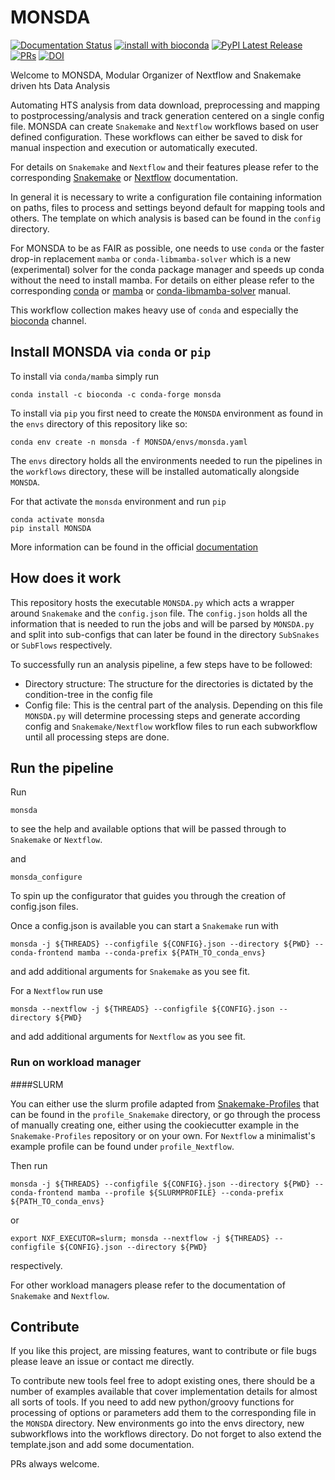 # MONSDA

[![Documentation Status](https://readthedocs.org/projects/monsda/badge/?version=latest)](https://monsda.readthedocs.io/en/latest/?badge=latest) [![install with bioconda](https://img.shields.io/badge/install%20with-bioconda-brightgreen.svg?style=flat)](http://bioconda.github.io/recipes/monsda/README.html) [![PyPI Latest Release](https://img.shields.io/pypi/v/MONSDA.svg)](https://pypi.org/project/MONSDA/) [![PRs](https://img.shields.io/badge/PRs-welcome-blue)](https://github.com/jfallmann/MONSDA/pulls) [![DOI](https://zenodo.org/badge/185782433.svg)](https://zenodo.org/badge/latestdoi/185782433)

Welcome to MONSDA, Modular Organizer of Nextflow and Snakemake driven hts Data Analysis

Automating HTS analysis from data download, preprocessing and mapping to
postprocessing/analysis and track generation centered on a single config file.
MONSDA can create ```Snakemake``` and ```Nextflow``` workflows based on user defined configuration.
These workflows can either be saved to disk for manual inspection and execution or automatically executed.

For details on ```Snakemake``` and ```Nextflow``` and their features please refer to the corresponding [Snakemake](https://Snakemake.readthedocs.io/en/stable/tutorial/tutorial.html)  or [Nextflow](https://www.Nextflow.io/docs/latest/index.html) documentation.

In general it is necessary to write a configuration file containing information on paths, files to process and settings beyond default for mapping tools and others.
The template on which analysis is based can be found in the ```config``` directory.

For MONSDA to be as FAIR as possible, one needs to use ```conda``` or the faster drop-in replacement ```mamba``` or ```conda-libmamba-solver``` which is a new (experimental) solver for the conda package manager and speeds up conda without the need to install mamba. For details on either please refer to the corresponding [conda](https://docs.conda.io/en/latest/) or [mamba](https://mamba.readthedocs.io/en/latest/) or [conda-libmamba-solver](https://github.com/conda-incubator/conda-libmamba-solver) manual.

This workflow collection makes heavy use of ```conda``` and especially the [bioconda](https://bioconda.github.io) channel.

## Install MONSDA via ```conda``` or ```pip```

To install via ```conda/mamba``` simply run

```
conda install -c bioconda -c conda-forge monsda
```

To install via ```pip``` you first need to create the ```MONSDA``` environment as found in the ```envs``` directory of this repository like so:

```
conda env create -n monsda -f MONSDA/envs/monsda.yaml
```

The ```envs``` directory holds all the environments needed to run the pipelines in the ```workflows``` directory, these will be installed automatically alongside ```MONSDA```.

For that activate the ```monsda``` environment and run ```pip```

```
conda activate monsda
pip install MONSDA
```

More information can be found in the official [documentation](https://monsda.readthedocs.io/en/latest/?badge=latest)


## How does it work

This repository hosts the executable ```MONSDA.py``` which acts a wrapper around ```Snakemake``` and the ```config.json``` file.
The ```config.json``` holds all the information that is needed to run the jobs and will be parsed by ```MONSDA.py``` and split into sub-configs that can later be found in the directory ```SubSnakes``` or ```SubFlows``` respectively.

To successfully run an analysis pipeline, a few steps have to be followed:
  * Directory structure: The structure for the directories is dictated by the condition-tree in the config file
  * Config file: This is the central part of the analysis. Depending on this file ```MONSDA.py``` will determine processing steps and generate according config and ```Snakemake/Nextflow``` workflow files to run each subworkflow until all processing steps are done.

## Run the pipeline

Run

```
monsda
```
to see the help and available options that will be passed through to ```Snakemake``` or ```Nextflow```.

and 

```
monsda_configure
```

To spin up the configurator that guides you through the creation of config.json files.

Once a config.json is available you can start a ```Snakemake``` run with

```
monsda -j ${THREADS} --configfile ${CONFIG}.json --directory ${PWD} --conda-frontend mamba --conda-prefix ${PATH_TO_conda_envs}
```
and add additional arguments for ```Snakemake``` as you see fit.


For a ```Nextflow``` run use
```
monsda --nextflow -j ${THREADS} --configfile ${CONFIG}.json --directory ${PWD}
```
and add additional arguments for ```Nextflow``` as you see fit.


### Run on workload manager

####SLURM

You can either use the slurm profile adapted from [Snakemake-Profiles](https://github.com/Snakemake-Profiles/slurm) that can be found in the ```profile_Snakemake``` directory, or go through the process of manually creating one, either using the cookiecutter example in the ```Snakemake-Profiles``` repository or on your own. 
For ```Nextflow``` a minimalist's example profile can be found under ```profile_Nextflow```.

Then run
```
monsda -j ${THREADS} --configfile ${CONFIG}.json --directory ${PWD} --conda-frontend mamba --profile ${SLURMPROFILE} --conda-prefix ${PATH_TO_conda_envs}
```
or
```
export NXF_EXECUTOR=slurm; monsda --nextflow -j ${THREADS} --configfile ${CONFIG}.json --directory ${PWD}
```
respectively.


For other workload managers please refer to the documentation of ```Snakemake``` and ```Nextflow```.


## Contribute
If you like this project, are missing features, want to contribute or
file bugs please leave an issue or contact me directly.

To contribute new tools feel free to adopt existing ones,
there should be a number of examples available that cover
implementation details for almost all sorts of tools. If you need to
add new python/groovy functions for processing of options or
parameters add them to the corresponding file in the ```MONSDA``` directory.
New environments go into the envs directory, new subworkflows into the
workflows directory. Do not forget to also extend the template.json
and add some documentation.

PRs always welcome.

